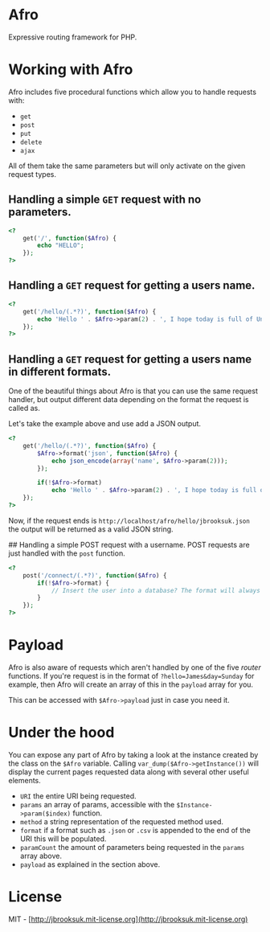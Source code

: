 # Afro
Expressive routing framework for PHP.

# Working with Afro
Afro includes five procedural functions which allow you to handle requests with:

- `get`
- `post`
- `put`
- `delete`
- `ajax`

All of them take the same parameters but will only activate on the given request types.

## Handling a simple `GET` request with no parameters.

```php
<?
	get('/', function($Afro) {
		echo "HELLO";
	});
?>
```

## Handling a `GET` request for getting a users name.

```php
<?
	get('/hello/(.*?)', function($Afro) {
		echo 'Hello ' . $Afro->param(2) . ', I hope today is full of Unicorns.'
	});
?>
```

## Handling a `GET` request for getting a users name in different formats.
One of the beautiful things about Afro is that you can use the same request handler, but output different data depending on the format the request is called as.

Let's take the example above and use add a JSON output.

```php
<?
	get('/hello/(.*?)', function($Afro) {
		$Afro->format('json', function($Afro) {
			echo json_encode(array('name', $Afro->param(2)));
		});

		if(!$Afro->format)
			echo 'Hello ' . $Afro->param(2) . ', I hope today is full of Unicorns.'
	});
?>
```

Now, if the request ends is `http://localhost/afro/hello/jbrooksuk.json` the output will be returned as a valid JSON string.

## Handling a simple POST request with a username.
POST requests are just handled with the `post` function.

```php
<?
	post('/connect/(.*?)', function($Afro) {
		if(!$Afro->format) {
			// Insert the user into a database? The format will always be the same in whichever function you use.
		}
	});
?>
```

# Payload
Afro is also aware of requests which aren't handled by one of the five *router* functions. If you're request is in the format of `?hello=James&day=Sunday` for example, then Afro will create an array of this in the `payload` array for you.

This can be accessed with `$Afro->payload` just in case you need it.

# Under the hood
You can expose any part of Afro by taking a look at the instance created by the class on the `$Afro` variable. Calling `var_dump($Afro->getInstance())` will display the current pages requested data along with several other useful elements.

- `URI` the entire URI being requested.
- `params` an array of params, accessible with the `$Instance->param($index)` function.
- `method` a string representation of the requested method used.
- `format` if a format such as `.json` or `.csv` is appended to the end of the URI this will be populated.
- `paramCount` the amount of parameters being requested in the `params` array above.
- `payload` as explained in the section above.

# License
MIT - [http://jbrooksuk.mit-license.org](http://jbrooksuk.mit-license.org)